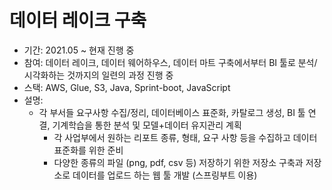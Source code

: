 # 데이터 레이크 구축
- 기간: 2021.05 ~ 현재 진행 중
- 참여: 데이터 레이크, 데이터 웨어하우스, 데이터 마트 구축에서부터 BI 툴로 분석/시각화하는 것까지의 일련의 과정 진행 중
- 스택: AWS, Glue, S3, Java, Sprint-boot, JavaScript
- 설명: 
  - 각 부서들 요구사항 수집/정리, 데이터베이스 표준화, 카탈로그 생성, BI 툴 연결, 기계학습을 통한 분석 및 모델+데이터 유지관리 계획
	- 각 사업부에서 원하는 리포트 종류, 형태, 요구 사항 등을 수집하고 데이터 표준화를 위한 준비
	- 다양한 종류의 파일 (png, pdf, csv 등) 저장하기 위한 저장소 구축과 저장소로 데이터를 업로드 하는 웹 툴 개발 (스프링부트 이용)
